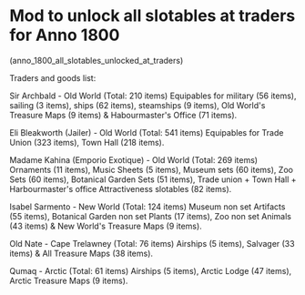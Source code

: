 # Mod to unlock all slotables at traders for Anno 1800
(anno_1800_all_slotables_unlocked_at_traders)

Traders and goods list:

Sir Archbald - Old World (Total: 210 items)
	Equipables for military (56 items), 
  sailing (3 items), 
  ships (62 items), 
  steamships (9 items), 
  Old World's Treasure Maps (9 items) 
  & Habourmaster's Office (71 items). 

Eli Bleakworth (Jailer) - Old World (Total: 541 items)
  Equipables for Trade Union (323 items), 
  Town Hall (218 items).
  
Madame Kahina (Emporio Exotique) - Old World (Total: 269 items)
  Ornaments (11 items), 
  Music Sheets (5 items), 
  Museum sets (60 items), 
  Zoo Sets (60 items), 
  Botanical Garden Sets (51 items), 
  Trade union + Town Hall + Harbourmaster's office Attractiveness slotables (82 items). 

Isabel Sarmento - New World (Total: 124 items)
	Museum non set Artifacts (55 items), 
  Botanical Garden non set Plants (17 items), 
  Zoo non set Animals (43 items) & New World's Treasure Maps (9 items). 

Old Nate - Cape Trelawney (Total: 76 items)
  Airships (5 items), 
  Salvager (33 items) 
  & All Treasure Maps (38 items).

Qumaq - Arctic (Total: 61 items)
  Airships (5 items), 
  Arctic Lodge (47 items), 
  Arctic Treasure Maps (9 items).
